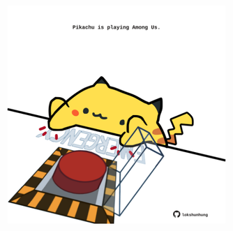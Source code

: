 <!-- built at 14/07/2023, 24:01:33 UTC -->
<p align="center">
  <img width="500" height="500" src="./ReadmeImage.svg">
</p>
